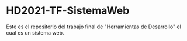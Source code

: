 <!--README contiene informacion general--->

# HD2021-TF-SistemaWeb
Este es el repositorio del trabajo final de "Herramientas de Desarrollo" el cual es un sistema web.
